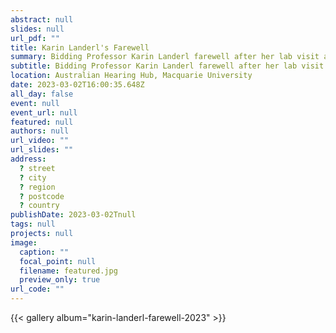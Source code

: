 ```yaml
---
abstract: null
slides: null
url_pdf: ""
title: Karin Landerl's Farewell
summary: Bidding Professor Karin Landerl farewell after her lab visit at Macquarie University.
subtitle: Bidding Professor Karin Landerl farewell after her lab visit at Macquarie University.
location: Australian Hearing Hub, Macquarie University
date: 2023-03-02T16:00:35.648Z
all_day: false
event: null
event_url: null
featured: null
authors: null
url_video: ""
url_slides: ""
address:
  ? street
  ? city
  ? region
  ? postcode
  ? country
publishDate: 2023-03-02Tnull
tags: null
projects: null
image:
  caption: ""
  focal_point: null
  filename: featured.jpg
  preview_only: true
url_code: ""
---
```


{{< gallery album="karin-landerl-farewell-2023" >}}
